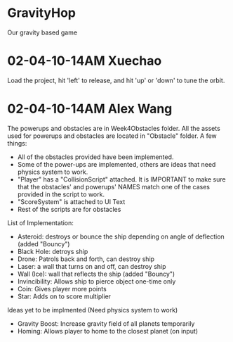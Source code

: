 # GravityHop
Our gravity based game

# 02-04-10-14AM Xuechao
Load the project, hit 'left' to release, and hit 'up' or 'down' to tune the orbit.

# 02-04-10-14AM Alex Wang
The powerups and obstacles are in Week4Obstacles folder. All the assets used for powerups and obstacles are located in "Obstacle" folder.
A few things:
- All of the obstacles provided have been implemented.
- Some of the power-ups are implemented, others are ideas that need physics system to work.
- "Player" has a "CollisionScript" attached. It is IMPORTANT to make sure that the obstacles' and powerups' NAMES match one of the cases provided in the script to work.
- "ScoreSystem" is attached to UI Text
- Rest of the scripts are for obstacles

List of Implementation:
- Asteroid: destroys or bounce the ship depending on angle of deflection (added "Bouncy")
- Black Hole: detroys ship
- Drone: Patrols back and forth, can destroy ship
- Laser: a wall that turns on and off, can destroy ship
- Wall (Ice): wall that reflects the ship (added "Bouncy")
- Invincibility: Allows ship to pierce object one-time only
- Coin: Gives player more points
- Star: Adds on to score multiplier
 
Ideas yet to be implmented (Need physics system to work)
- Gravity Boost: Increase gravity field of all planets temporarily
- Homing: Allows player to home to the closest planet (on input)

